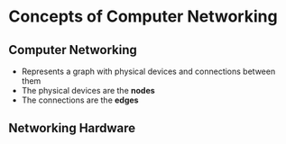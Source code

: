 # Concepts of Computer Networking

**Computer Networking**
-
  - Represents a graph with physical devices and connections between them
  - The physical devices are the **nodes**
  - The connections are the **edges**
 
**Networking Hardware**
-
